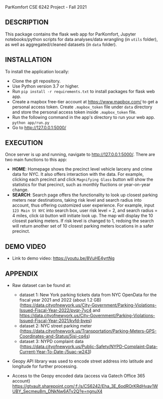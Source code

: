 ParKomfort
CSE 6242 Project - Fall 2021


## DESCRIPTION
This package contains the flask web app for ParKomfort, Jupyter notebooks/python scripts for data analyses/data wrangling (in `utils` folder), as well as aggregated/cleaned datasets (in `data` folder).


## INSTALLATION
To install the application locally:
   - Clone the git repository.
   - Use Python version 3.7 or higher.
   - Run `pip install -r requirements.txt` to install packages for flask web app.
   - Create a mapbox free-tier account at https://www.mapbox.com/ to get a personal access token. Create `.mapbox_token` file under `data` directory and store the personal access token inside `.mapbox_token` file.
   - Run the following command in the app's directory to run your web app.
    `python app/run.py`
   - Go to http://127.0.0.1:5000/ 


## EXECUTION

Once server is up and running, navigate to http://127.0.0.1:5000/. There are two main functions to this app:

- **HOME**: Homepage shows the precinct level vehicle larceny and crime data for NYC. It also offers interaction with the data. For example, clicking each precinct and click `Magnifying Glass` button will show the statistics for that precinct, such as monthly fluctions or year-on-year change.
- **SEARCH**: Search page offers the functionality to look up closest parking meters near destinations, taking risk level and search radius into account, thus offering customized user experience. For example, input `123 Main St NYC` into search box, user risk level = 2, and search radius = 4 miles, click `GO` button will initiate look up. The map will display the 10 closest parking meters. If risk level is changed to 1, redoing the search will return another set of 10 closest parking meters locations in a safer precinct.


## DEMO VIDEO
- Link to demo video: https://youtu.be/8VuHE4yrtNg


## APPENDIX
- Raw dataset can be found at:
   - dataset 1:  New York parking tickets data from NYC OpenData for the fiscal year 2021 and 2022 (about 1.2 GB) (https://data.cityofnewyork.us/City-Government/Parking-Violations-Issued-Fiscal-Year-2022/pvqr-7yc4 and https://data.cityofnewyork.us/City-Government/Parking-Violations-Issued-Fiscal-Year-2021/kvfd-bves)
   - dataset 2: NYC street parking meter (https://data.cityofnewyork.us/Transportation/Parking-Meters-GPS-Coordinates-and-Status/5jsj-cq4s)
   - dataset 3: NYPD complaint data (https://data.cityofnewyork.us/Public-Safety/NYPD-Complaint-Data-Current-Year-To-Date-/5uac-w243)

- Geopy API library was used to encode street address into latitude and longitude for further processing.

- Access to the Geopy encoded data (access via Gatech Office 365 account)
https://gtvault.sharepoint.com/:f:/s/CS6242/Eha_3E_6odROrKRdHvav1WUBY_Secmeu8m_DNkNw6ATv2Q?e=ngnuX4
